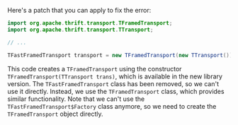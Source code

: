 Here's a patch that you can apply to fix the error:

```java
import org.apache.thrift.transport.TFramedTransport;
import org.apache.thrift.transport.TTransport;

// ...

TFastFramedTransport transport = new TFramedTransport(new TTransport());
```

This code creates a `TFramedTransport` using the constructor `TFramedTransport(TTransport trans)`, which is available in the new library version. The `TFastFramedTransport` class has been removed, so we can't use it directly. Instead, we use the `TFramedTransport` class, which provides similar functionality. Note that we can't use the `TFastFramedTransport$Factory` class anymore, so we need to create the `TFramedTransport` object directly.